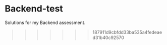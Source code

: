 # Backend-test
Solutions for my Backend assessment.
>>>>>>> 187911d9cbfdd33ba535a4fedeaed31b40c92570
